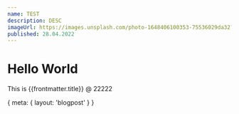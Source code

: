 ```yaml
---
name: TEST
description: DESC
imageUrl: https://images.unsplash.com/photo-1648406100353-75536029da32?ixlib=rb-1.2.1&ixid=MnwxMjA3fDB8MHxwaG90by1wYWdlfHx8fGVufDB8fHx8&auto=format&fit=crop&w=686&q=80
published: 28.04.2022
---
```


# Hello World

This is {{frontmatter.title}} @ 22222

<route>
{
  meta: {
    layout: 'blogpost'
  }
}
</route>
